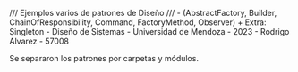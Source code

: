 /// Ejemplos varios de patrones de Diseño /// -
(AbstractFactory, Builder, ChainOfResponsibility, Command, FactoryMethod, Observer) + Extra: Singleton -
Diseño de Sistemas - Universidad de Mendoza - 2023 -
Rodrigo Alvarez - 57008

Se separaron los patrones por carpetas y módulos.
